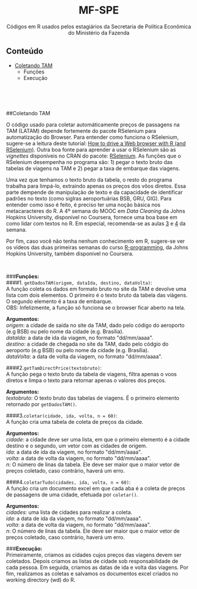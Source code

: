 <h1 align="center">MF-SPE</h1>
<p align="center">
  Códigos em R usados pelos estagiários da Secretaria de Política Econômica do Ministério da Fazenda
</p>


## Conteúdo

- [Coletando TAM](#coletando-tam)
  - Funções
  - Execução

<br />
<br />
<br />

##Coletando TAM


O código usado para coletar automáticamente preços de passagens na TAM (LATAM) depende fortemente do pacote RSelenium para automatização do Browser. Para entender como funciona o RSelenium, sugere-se a leitura deste tutorial: [How to drive a Web browser with R (and RSelenium)][1]. Outra boa fonte para aprender a usar o RSelenium são as *vignettes* disponíveis no CRAN do pacote: [RSelenium][2]. As funções que o RSelenium desempenha no programa são: 1) pegar o texto bruto das tabelas de viagens na TAM e 2) pegar a taxa de embarque das viagens.  
  
Uma vez que tenhamos o texto bruto da tabela, o resto do programa trabalha para limpá-lo, extraindo apenas os preços dos vôos diretos. Essa parte dempende de manipulação de texto e da capacidade de identificar padrões no texto (como siglras aeroportuárias BSB, GRU, GIG). Para entender como isso é feito, é preciso ter uma noção básica nos metacaracteres do R. A 4º semana do MOOC em *Data Cleaning* da Johns Hopkins University, disponível no Coursera, fornece uma boa base em como lidar com textos no R. Em especial, recomenda-se as aulas [3][3] e [4][4] da semana.  
  
Por fim, caso você não tenha nenhum conhecimento em R, sugere-se ver os vídeos das duas primeiras semanas do curso [R-programming][5], da Johns Hopkins University, também disponível no Coursera.

[1]: http://www.computerworld.com/article/2971265/application-development/how-to-drive-a-web-browser-with-r-and-rselenium.html
[2]: https://cran.rstudio.com/web/packages/RSelenium/
[3]: https://d3c33hcgiwev3.cloudfront.net/_b3fbe6648dadbb7be034ad5fb60fe438_04_02_regularExpressions.pdf?Expires=1463788800&Signature=OfL0JyB~mg6lY~wujE3ZCVGHZ2ubjLPFs8-aSSCgOy9M8~6I9LRVhvd-wUibfCJvJY-b6dJDOa5lGtJLCqMY62Z43dffRDv1vwTk-Xwc6XBr29Kc~tEhVECz7kfJPj5AUX6ByOW~Tm2JpSsRj~io~ohfp80EYt7cJKAhzpGAIaE_&Key-Pair-Id=APKAJLTNE6QMUY6HBC5A
[4]: https://d3c33hcgiwev3.cloudfront.net/_e8959793d0eb07f2390ff487700daf5f_04_03_regularExpressionsII.pdf?Expires=1463788800&Signature=Cl-JQ3u-93Spipah1Spjvy1TuhXdw-OE9uTABIlYXOpJGsVNtlmK7RIae0xD2GpWTgrMB2qM64oHxfoDnTI0e73mKsyEeamd4yBxOH91~0445bZOqjhTNmrBiX~DmqQYyTMqJ0q1MNop0MjCrAz89M1jnMupHeX3JcWjcKL06x4_&Key-Pair-Id=APKAJLTNE6QMUY6HBC5A
[5]: https://www.coursera.org/learn/r-programming/home/welcome
  
<br />

###**Funções:**  
####1. `getDadosTAM(origem, dataIda, destino, dataVolta)`:  
A função coleta os dados em formato bruto no site da TAM e devolve uma lista com dois elementos.
O primeiro é o texto bruto da tabela das viágens. O segundo elemento é a taxa de embarque.  
OBS: Infelizmente, a função só funciona se o browser ficar aberto na tela.  
  
**Argumentos:**  
*origem*: a cidade de saída no site da TAM, dado pelo código do aeroporto (e.g BSB) ou pelo nome da cidade (e.g. Brasília).<br />
*dataIda*: a data de ida da viagem, no formato "dd/mm/aaaa".  
*destino*: a cidade de chegada no site da TAM, dado pelo códgio do aeroporto (e.g BSB) ou pelo nome da cidade (e.g. Brasília).<br />
*dataVolta*: a data de volta da viagem, no formato "dd/mm/aaaa".  
  
####2.`getTamDirectPrice(textobruto)`:  
A função pega o texto bruto da tabela de viagens, filtra apenas o voos diretos e limpa o texto para retornar apenas o valores dos preços.  
  
**Argumentos:**  
*textobruto*: O texto bruto das tabelas de viagens. É o primeiro elemento retornado por `getDadosTAM()`.  
  
####3.`coletar(cidade, ida, volta, n = 60)`:   
A função cria uma tabela de coleta de preços da cidade.  
  
**Argumentos:**  
*cidade*: a cidade deve ser uma lista, em que o primeiro elemento é a cidade destino e o segundo, um vetor com as cidades de origem.  
*ida*: a data de ida da viagem, no formato "dd/mm/aaaa".  
*volta*: a data de volta da viagem, no formato "dd/mm/aaaa".  
*n*: O número de linas da tabela. Ele deve ser maior que o maior vetor de preços coletado, caso contrário, haverá um erro.   
  
####4.`coletarTudo(cidades, ida, volta, n = 60)`:   
A função cria um documento excel em que cada aba é a coleta de preços de passagens de uma cidade, efetuada por `coletar()`.  
  
**Argumentos:**  
*cidades*: uma lista de cidades para realizar a coleta.  
*ida*: a data de ida da viagem, no formato "dd/mm/aaaa".  
*volta*: a data de volta da viagem, no formato "dd/mm/aaaa".  
*n*: O número de linas da tabela. Ele deve ser maior que o maior vetor de preços coletado, caso contrário, haverá um erro.  
  
###**Execução:**   
Primeiramente, criamos as cidades cujos preços das viagens devem ser coletados.
Depois criamos as listas de cidade sob responsabilidade de cada pessoa. Em seguida, criamos as datas de ida e volta das viagens.
Por fim, realizamos as coletas e salvamos os documentos excel criados no working directory (wd) do R.

